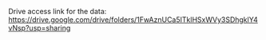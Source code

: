 Drive access link for the data: https://drive.google.com/drive/folders/1FwAznUCa5ITklHSxWVy3SDhgklY4vNsp?usp=sharing
